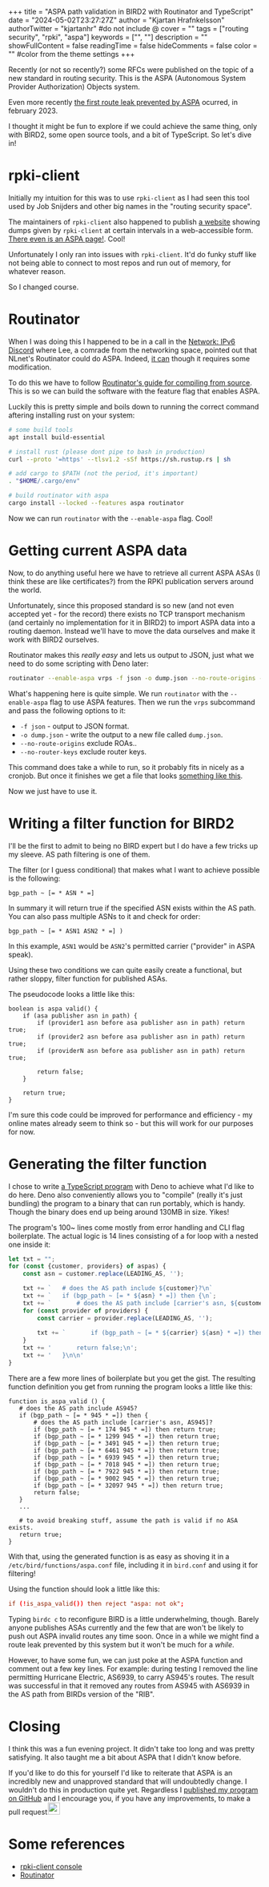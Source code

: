 +++
title = "ASPA path validation in BIRD2 with Routinator and TypeScript"
date = "2024-05-02T23:27:27Z"
author = "Kjartan Hrafnkelsson"
authorTwitter = "kjartanhr" #do not include @
cover = ""
tags = ["routing security", "rpki", "aspa"]
keywords = ["", ""]
description = ""
showFullContent = false
readingTime = false
hideComments = false
color = "" #color from the theme settings
+++

Recently (or not so recently?) some RFCs were published on the topic of a new standard in routing security. This is the ASPA (Autonomous System Provider Authorization) Objects system.

Even more recently [the first route leak prevented by ASPA](https://manrs.org/2023/02/unpacking-the-first-route-leak-prevented-by-aspa/) ocurred, in february 2023.

I thought it might be fun to explore if we could achieve the same thing, only with BIRD2, some open source tools, and a bit of TypeScript. So let's dive in!

# rpki-client

Initially my intuition for this was to use `rpki-client` as I had seen this tool used by Job Snijders and other big names in the "routing security space".

The maintainers of `rpki-client` also happened to publish [a website](https://console.rpki-client.org/) showing dumps given by `rpki-client` at certain intervals in a web-accessible form. [There even is an ASPA page!](https://console.rpki-client.org/aspa.html). Cool!

Unfortunately I only ran into issues with `rpki-client`. It'd do funky stuff like not being able to connect to most repos and run out of memory, for whatever reason.

So I changed course.

# Routinator

When I was doing this I happened to be in a call in the [Network: IPv6 Discord](https://discord.gg/ipv6) where Lee, a comrade from the networking space, pointed out that NLnet's Routinator could do ASPA. Indeed, [it can](https://routinator.docs.nlnetlabs.nl/en/stable/advanced-features.html#aspa) though it requires some modification. 

To do this we have to follow [Routinator's guide for compiling from source](https://routinator.docs.nlnetlabs.nl/en/stable/building.html). This is so we can build the software with the feature flag that enables ASPA.

Luckily this is pretty simple and boils down to running the correct command aftering installing rust on your system:

```bash
# some build tools
apt install build-essential

# install rust (please dont pipe to bash in production)
curl --proto '=https' --tlsv1.2 -sSf https://sh.rustup.rs | sh

# add cargo to $PATH (not the period, it's important)
. "$HOME/.cargo/env"

# build routinator with aspa
cargo install --locked --features aspa routinator
```

Now we can run `routinator` with the `--enable-aspa` flag. Cool!

# Getting current ASPA data

Now, to do anything useful here we have to retrieve all current ASPA ASAs (I think these are like certificates?) from the RPKI publication servers around the world.

Unfortunately, since this proposed standard is so new (and not even accepted yet - for the record) there exists no TCP transport mechanism (and certainly no implementation for it in BIRD2) to import ASPA data into a routing daemon. Instead we'll have to move the data ourselves and make it work with BIRD2 ourselves.

Routinator makes this *really easy* and lets us output to JSON, just what we need to do some scripting with Deno later:

```bash
routinator --enable-aspa vrps -f json -o dump.json --no-route-origins --no-router-keys
```

What's happening here is quite simple. We run `routinator` with the `--enable-aspa` flag to use ASPA features. Then we run the `vrps` subcommand and pass the following options to it:

* `-f json` - output to JSON format.
* `-o dump.json` - write the output to a new file called `dump.json`.
* `--no-route-origins` exclude ROAs..
* `--no-router-keys` exclude router keys.

This command does take a while to run, so it probably fits in nicely as a cronjob. But once it finishes we get a file that looks [something like this](/posts/aspa-bird2/dump.json).

Now we just have to use it.

# Writing a filter function for BIRD2

I'll be the first to admit to being no BIRD expert but I do have a few tricks up my sleeve. AS path filtering is one of them.

The filter (or I guess conditional) that makes what I want to achieve possible is the following:

```
bgp_path ~ [= * ASN * =]
```

In summary it will return true if the specified ASN exists within the AS path. You can also pass multiple ASNs to it and check for order:

```
bgp_path ~ [= * ASN1 ASN2 * =] )
```

In this example, `ASN1` would be `ASN2`'s permitted carrier ("provider" in ASPA speak).

Using these two conditions we can quite easily create a functional, but rather sloppy, filter function for published ASAs.

The pseudocode looks a little like this:

```
boolean is aspa valid() {
    if (asa publisher asn in path) {
        if (provider1 asn before asa publisher asn in path) return true;
        if (provider2 asn before asa publisher asn in path) return true;
        if (providerN asn before asa publisher asn in path) return true;

        return false; 
    }

    return true;
}
```

I'm sure this code could be improved for performance and efficiency - my online mates already seem to think so - but this will work for our purposes for now.

# Generating the filter function

I chose to write [a TypeScript program](https://github.com/kjartanhr/routinator-aspa-json-to-bird2) with Deno to achieve what I'd like to do here. Deno also conveniently allows you to "compile" (really it's just bundling) the program to a binary that can run portably, which is handy. Though the binary does end up being around 130MB in size. Yikes!

The program's 100~ lines come mostly from error handling and CLI flag boilerplate. The actual logic is 14 lines consisting of a for loop with a nested one inside it:

```typescript
let txt = "";
for (const {customer, providers} of aspas) {
    const asn = customer.replace(LEADING_AS, '');

    txt += `   # does the AS path include ${customer}?\n`
    txt += `   if (bgp_path ~ [= * ${asn} * =]) then {\n`;
    txt += `       # does the AS path include [carrier's asn, ${customer}]?\n`
    for (const provider of providers) {
        const carrier = provider.replace(LEADING_AS, '');
        
        txt += `       if (bgp_path ~ [= * ${carrier} ${asn} * =]) then return true;\n`;
    }
    txt += '       return false;\n';
    txt += '   }\n\n'
}
```

There are a few more lines of boilerplate but you get the gist. The resulting function definition you get from running the program looks a little like this:

```
function is_aspa_valid () {
   # does the AS path include AS945?
   if (bgp_path ~ [= * 945 * =]) then {
       # does the AS path include [carrier's asn, AS945]?
       if (bgp_path ~ [= * 174 945 * =]) then return true;
       if (bgp_path ~ [= * 1299 945 * =]) then return true;
       if (bgp_path ~ [= * 3491 945 * =]) then return true;
       if (bgp_path ~ [= * 6461 945 * =]) then return true;
       if (bgp_path ~ [= * 6939 945 * =]) then return true;
       if (bgp_path ~ [= * 7018 945 * =]) then return true;
       if (bgp_path ~ [= * 7922 945 * =]) then return true;
       if (bgp_path ~ [= * 9002 945 * =]) then return true;
       if (bgp_path ~ [= * 32097 945 * =]) then return true;
       return false;
   }
   ...

   # to avoid breaking stuff, assume the path is valid if no ASA exists.
   return true;
}
```

With that, using the generated function is as easy as shoving it in a `/etc/bird/functions/aspa.conf` file, including it in `bird.conf` and using it for filtering!

Using the function should look a little like this:

```conf
if (!is_aspa_valid()) then reject "aspa: not ok";
```

Typing `birdc c` to reconfigure BIRD is a little underwhelming, though. Barely anyone publishes ASAs currently and the few that are won't be likely to push out ASPA invalid routes any time soon. Once in a while we might find a route leak prevented by this system but it won't be much for a *while*.

However, to have some fun, we can just poke at the ASPA function and comment out a few key lines. For example: during testing I removed the line permitting Hurricane Electric, AS6939, to carry AS945's routes. The result was successful in that it removed any routes from AS945 with AS6939 in the AS path from BIRDs version of the "RIB".

# Closing

I think this was a fun evening project. It didn't take too long and was pretty satisfying. It also taught me a bit about ASPA that I didn't know before.

If you'd like to do this for yourself I'd like to reiterate that ASPA is an incredibly new and unapproved standard that will undoubtedly change. I wouldn't do this in production quite yet. Regardless I [published my program on GitHub](https://github.com/kjartanhr/routinator-aspa-json-to-bird2) and I encourage you, if you have any improvements, to make a pull request <img src="/owiehappy.png" alt=":owiehappy:" height="24" style="display:inline-block;margin-bottom:-8px;margin-left:-3px;" />

# Some references

* [rpki-client console](https://console.rpki-client.org/)
* [Routinator](https://routinator.docs.nlnetlabs.nl/en/stable/)